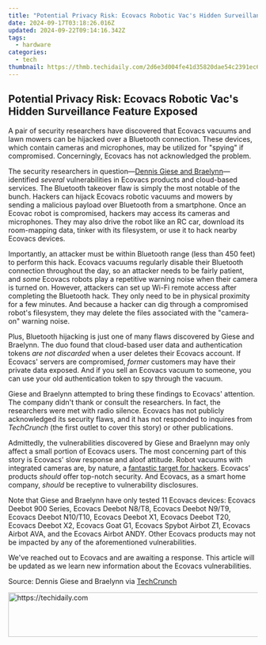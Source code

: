```yaml
---
title: "Potential Privacy Risk: Ecovacs Robotic Vac's Hidden Surveillance Feature Exposed"
date: 2024-09-17T03:18:26.016Z
updated: 2024-09-22T09:14:16.342Z
tags:
  - hardware
categories:
  - tech
thumbnail: https://thmb.techidaily.com/2d6e3d004fe41d35820dae54c2391ec61920df6e01f9e64b7d28d591e44b8418.png
---
```


## Potential Privacy Risk: Ecovacs Robotic Vac's Hidden Surveillance Feature Exposed

A pair of security researchers have discovered that Ecovacs vacuums and lawn mowers can be hijacked over a Bluetooth connection. These devices, which contain cameras and microphones, may be utilized for "spying" if compromised. Concerningly, Ecovacs has not acknowledged the problem.

 The security researchers in question—[Dennis Giese and Braelynn](https://x.com/dgi%5FDE/status/1822385479519776868)—identified _several_ vulnerabilities in Ecovacs products and cloud-based services. The Bluetooth takeover flaw is simply the most notable of the bunch. Hackers can hijack Ecovacs robotic vacuums and mowers by sending a malicious payload over Bluetooth from a smartphone. Once an Ecovac robot is compromised, hackers may access its cameras and microphones. They may also drive the robot like an RC car, download its room-mapping data, tinker with its filesystem, or use it to hack nearby Ecovacs devices.

 Importantly, an attacker must be within Bluetooth range (less than 450 feet) to perform this hack. Ecovacs vacuums regularly disable their Bluetooth connection throughout the day, so an attacker needs to be fairly patient, and _some_ Ecovacs robots play a repetitive warning noise when their camera is turned on. However, attackers can set up Wi-Fi remote access after completing the Bluetooth hack. They only need to be in physical proximity for a few minutes. And because a hacker can dig through a compromised robot's filesystem, they may delete the files associated with the "camera-on" warning noise.

 Plus, Bluetooth hijacking is just one of many flaws discovered by Giese and Braelynn. The duo found that cloud-based user data and authentication tokens _are not discarded_ when a user deletes their Ecovacs account. If Ecovacs' servers are compromised, _former_ customers may have their private data exposed. And if you sell an Ecovacs vacuum to someone, you can use your old authentication token to spy through the vacuum.

 Giese and Braelynn attempted to bring these findings to Ecovacs' attention. The company didn't thank or consult the researchers. In fact, the researchers were met with radio silence. Ecovacs has not publicly acknowledged its security flaws, and it has not responded to inquires from _TechCrunch_ (the first outlet to cover this story) or other publications.

 Admittedly, the vulnerabilities discovered by Giese and Braelynn may only affect a small portion of Ecovacs users. The most concerning part of this story is Ecovacs' slow response and aloof attitude. Robot vacuums with integrated cameras are, by nature, a [fantastic target for hackers](https://review-topics.techidaily.com/in-2024-how-to-stop-life360-from-tracking-you-on-apple-iphone-xs-max-drfone-by-drfone-virtual-ios/). Ecovacs' products _should_ offer top-notch security. And Ecovacs, as a smart home company, _should_ be receptive to vulnerability disclosures.

 Note that Giese and Braelynn have only tested 11 Ecovacs devices: Ecovacs Deebot 900 Series, Ecovacs Deebot N8/T8, Ecovacs Deebot N9/T9, Ecovacs Deebot N10/T10, Ecovacs Deebot X1, Ecovacs Deebot T20, Ecovacs Deebot X2, Ecovacs Goat G1, Ecovacs Spybot Airbot Z1, Ecovacs Airbot AVA, and the Ecovacs Airbot ANDY. Other Ecovacs products may not be impacted by any of the aforementioned vulnerabilities.

 We've reached out to Ecovacs and are awaiting a response. This article will be updated as we learn new information about the Ecovacs vulnerabilities.

 Source: Dennis Giese and Braelynn via [TechCrunch](https://techcrunch.com/2024/08/09/ecovacs-home-robots-can-be-hacked-to-spy-on-their-owners-researchers-say/)

<ins class="adsbygoogle"
     style="display:block"
     data-ad-format="autorelaxed"
     data-ad-client="ca-pub-7571918770474297"
     data-ad-slot="1223367746"></ins>

<ins class="adsbygoogle"
     style="display:block"
     data-ad-client="ca-pub-7571918770474297"
     data-ad-slot="8358498916"
     data-ad-format="auto"
     data-full-width-responsive="true"></ins>



<!-- affiliate ads begin -->
<a href="https://appsumo.8odi.net/c/5597632/2129741/7443" target="_top" id="2129741">
  <img src="//a.impactradius-go.com/display-ad/7443-2129741" border="0" alt="https://techidaily.com" width="728" height="90"/>
</a>
<img height="0" width="0" src="https://appsumo.8odi.net/i/5597632/2129741/7443" style="position:absolute;visibility:hidden;" border="0" />
<!-- affiliate ads end -->

